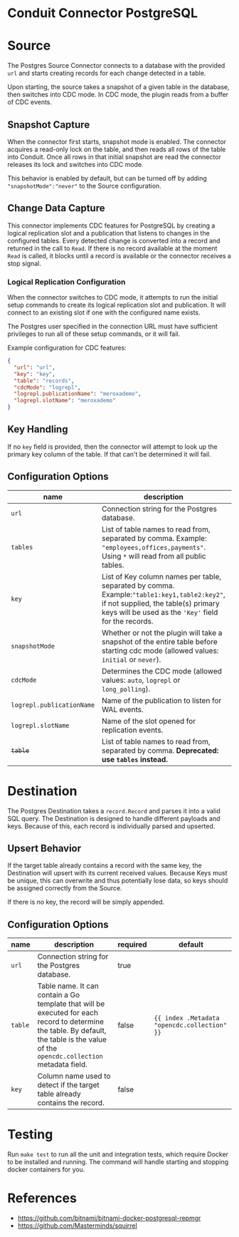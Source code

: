 # Conduit Connector PostgreSQL

# Source

The Postgres Source Connector connects to a database with the provided `url` and starts creating records for each change
detected in a table.

Upon starting, the source takes a snapshot of a given table in the database, then switches into CDC mode. In CDC mode,
the plugin reads from a buffer of CDC events.

## Snapshot Capture

When the connector first starts, snapshot mode is enabled. The connector acquires a read-only lock on the table, and
then reads all rows of the table into Conduit. Once all rows in that initial snapshot are read the connector releases
its lock and switches into CDC mode.

This behavior is enabled by default, but can be turned off by adding `"snapshotMode":"never"` to the Source
configuration.

## Change Data Capture

This connector implements CDC features for PostgreSQL by creating a logical replication slot and a publication that
listens to changes in the configured tables. Every detected change is converted into a record and returned in the call to
`Read`. If there is no record available at the moment `Read` is called, it blocks until a record is available or the
connector receives a stop signal.

### Logical Replication Configuration

When the connector switches to CDC mode, it attempts to run the initial setup commands to create its logical replication
slot and publication. It will connect to an existing slot if one with the configured name exists.

The Postgres user specified in the connection URL must have sufficient privileges to run all of these setup commands, or
it will fail.

Example configuration for CDC features:

```json
{
  "url": "url",
  "key": "key",
  "table": "records",
  "cdcMode": "logrepl",
  "logrepl.publicationName": "meroxademo",
  "logrepl.slotName": "meroxademo"
}
```

## Key Handling

If no `key` field is provided, then the connector will attempt to look up the primary key column of the table. If that
can't be determined it will fail.

## Configuration Options

| name                      | description                                                                                                                                                                                | required | default       |
|---------------------------|--------------------------------------------------------------------------------------------------------------------------------------------------------------------------------------------|----------|---------------|
| `url`                     | Connection string for the Postgres database.                                                                                                                                               | true     |               |
| `tables`                  | List of table names to read from, separated by comma. Example: `"employees,offices,payments"`. Using `*` will read from all public tables.                                                 | true     |               |
| `key`                     | List of Key column names per table, separated by comma. Example:`"table1:key1,table2:key2"`, if not supplied, the table(s) primary keys will be used as the `'Key'` field for the records. | false    |               |
| `snapshotMode`            | Whether or not the plugin will take a snapshot of the entire table before starting cdc mode (allowed values: `initial` or `never`).                                                        | false    | `initial`     |
| `cdcMode`                 | Determines the CDC mode (allowed values: `auto`, `logrepl` or `long_polling`).                                                                                                             | false    | `auto`        |
| `logrepl.publicationName` | Name of the publication to listen for WAL events.                                                                                                                                          | false    | `conduitpub`  |
| `logrepl.slotName`        | Name of the slot opened for replication events.                                                                                                                                            | false    | `conduitslot` |
| ~~`table`~~               | List of table names to read from, separated by comma. **Deprecated: use `tables` instead.**                                                                                                | true     |               |
# Destination

The Postgres Destination takes a `record.Record` and parses it into a valid SQL query. The Destination is designed to
handle different payloads and keys. Because of this, each record is individually parsed and upserted.

## Upsert Behavior

If the target table already contains a record with the same key, the Destination will upsert with its current received
values. Because Keys must be unique, this can overwrite and thus potentially lose data, so keys should be assigned
correctly from the Source.

If there is no key, the record will be simply appended.

## Configuration Options

| name    | description                                                                                                                                                                           | required | default                                    |
|---------|---------------------------------------------------------------------------------------------------------------------------------------------------------------------------------------|----------|--------------------------------------------|
| `url`   | Connection string for the Postgres database.                                                                                                                                          | true     |                                            |
| `table` | Table name. It can contain a Go template that will be executed for each record to determine the table. By default, the table is the value of the `opencdc.collection` metadata field. | false    | `{{ index .Metadata "opencdc.collection" }}` |
| `key`   | Column name used to detect if the target table already contains the record.                                                                                                           | false    |                                            |

# Testing

Run `make test` to run all the unit and integration tests, which require Docker to be installed and running. The command
will handle starting and stopping docker containers for you.

# References

- https://github.com/bitnami/bitnami-docker-postgresql-repmgr
- https://github.com/Masterminds/squirrel
